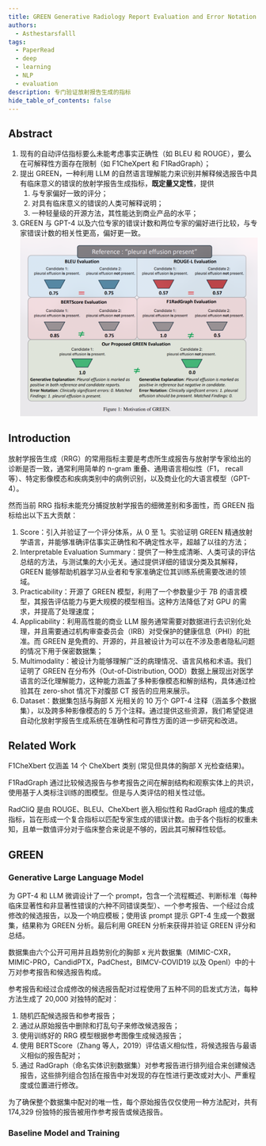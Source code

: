 ```yaml
---
title: GREEN Generative Radiology Report Evaluation and Error Notation
authors:
  - Asthestarsfalll
tags:
  - PaperRead
  - deep
  - learning
  - NLP
  - evaluation
description: 专门验证放射报告生成的指标
hide_table_of_contents: false
---
```


## Abstract

1. 现有的自动评估指标要么未能考虑事实正确性（如 BLEU 和 ROUGE），要么在可解释性方面存在限制（如 F1CheXpert 和 F1RadGraph）；
2. 提出 GREEN，一种利用 LLM 的自然语言理解能力来识别并解释候选报告中具有临床意义的错误的放射学报告生成指标，**既定量又定性**，提供
	1. 与专家偏好一致的评分；
	2. 对具有临床意义的错误的人类可解释说明；
	3. 一种轻量级的开源方法，其性能达到商业产品的水平；
3. GREEN 与 GPT-4 以及六位专家的错误计数和两位专家的偏好进行比较，与专家错误计数的相关性更高，偏好更一致。
![motivation of Green](./images/20250416165128.png)

## Introduction

放射学报告生成（RRG）的常用指标主要是考虑所生成报告与放射学专家给出的诊断是否一致，通常利用简单的 n-gram 重叠、通用语言相似性（F1， recall 等）、特定影像模态和疾病类别中的病例识别，以及商业化的大语言模型（GPT-4）。

然而当前 RRG 指标未能充分捕捉放射学报告的细微差别和多面性，而 GREEN 指标给出以下五大贡献：

1. Score：引入并验证了一个评分体系，从 0 至 1。实验证明 GREEN 精通放射学语言，并能够准确评估事实正确性和不确定性水平，超越了以往的方法；
2. Interpretable Evaluation Summary：提供了一种生成清晰、人类可读的评估总结的方法，与测试集的大小无关。通过提供详细的错误分类及其解释，GREEN 能够帮助机器学习从业者和专家准确定位其训练系统需要改进的领域。
3. Practicability：开源了 GREEN 模型，利用了一个参数量少于 7B 的语言模型，其报告评估能力与更大规模的模型相当。这种方法降低了对 GPU 的需求，并提高了处理速度；
4. Applicability：利用高性能的商业 LLM 服务通常需要对数据进行去识别化处理，并且需要通过机构审查委员会（IRB）对受保护的健康信息（PHI）的批准。而 GREEN 是免费的、开源的，并且被设计为可以在不涉及患者隐私问题的情况下用于保密数据集；
5. Multimodality：被设计为能够理解广泛的病理情况、语言风格和术语。我们证明了 GREEN 在分布外（Out-of-Distribution, OOD）数据上展现出对医学语言的泛化理解能力，这种能力涵盖了多种影像模态和解剖结构，具体通过检验其在 zero-shot 情况下对腹部 CT 报告的应用来展示。
6. Dataset：数据集包括与胸部 X 光相关的 10 万个 GPT-4 注释（涵盖多个数据集），以及跨多种影像模态的 5 万个注释。通过提供这些资源，我们希望促进自动化放射学报告生成系统在准确性和可靠性方面的进一步研究和改进。

## Related Work

F1CheXbert 仅涵盖 14 个 CheXbert 类别 (常见但具体的胸部 X 光检查结果)。

F1RadGraph 通过比较候选报告与参考报告之间在解剖结构和观察实体上的共识，使用基于人类标注训练的图模型。但是与人类评估的相关性过低。

RadCliQ 是由 ROUGE、BLEU、CheXbert 嵌入相似性和 RadGraph 组成的集成指标，旨在形成一个复合指标以匹配专家生成的错误计数。由于各个指标的权重未知，且单一数值评分对于临床整合来说是不够的，因此其可解释性较低。

## GREEN

### Generative Large Language Model

为 GPT-4 和 LLM 微调设计了一个 prompt，包含一个流程概述、判断标准（每种临床显著性和非显著性错误的六种不同错误类型）、一个参考报告、一个经过合成修改的候选报告，以及一个响应模板；使用该 prompt 提示 GPT-4 生成一个数据集，结果称为 GREEN 分析。最后利用 GREEN 分析来获得并验证 GREEN 评分和总结。

数据集由六个公开可用并且趋势别化的胸部 x 光片数据集（MIMIC-CXR，MIMIC-PRO，CandidPTX，PadChest，BIMCV-COVID19 以及 OpenI）中的十万对参考报告和候选报告构成。

参考报告和经过合成修改的候选报告配对过程使用了五种不同的启发式方法，每种方法生成了 20,000 对独特的配对：

1. 随机匹配候选报告和参考报告；
2. 通过从原始报告中删除和打乱句子来修改候选报告；
3. 使用训练好的 RRG 模型根据参考图像生成候选报告；
4. 使用 BERTScore（Zhang 等人，2019）评估语义相似性，将候选报告与最语义相似的报告配对；
5. 通过 RadGraph（命名实体识别数据集）对参考报告进行排列组合来创建候选报告，这些排列组合包括在报告中对发现的存在性进行更改或对大小、严重程度或位置进行修改。

为了确保整个数据集中配对的唯一性，每个原始报告仅仅使用一种方法配对，共有 174,329 份独特的报告被用作参考报告或候选报告。

### Baseline Model and Training
